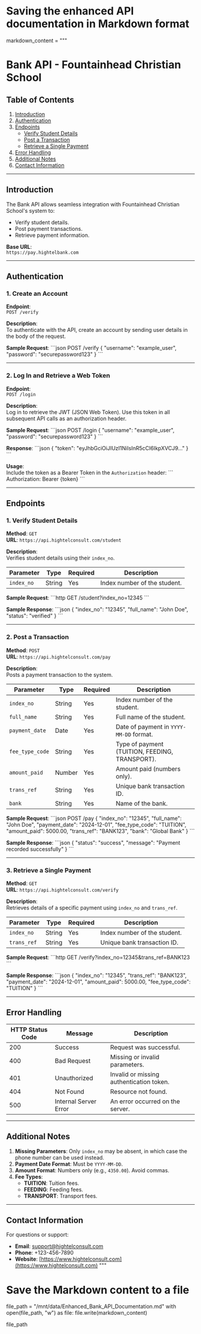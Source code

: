 # Saving the enhanced API documentation in Markdown format
markdown_content = """
# **Bank API - Fountainhead Christian School**

## **Table of Contents**
1. [Introduction](#introduction)
2. [Authentication](#authentication)
3. [Endpoints](#endpoints)
   - [Verify Student Details](#verify-student-details)
   - [Post a Transaction](#post-a-transaction)
   - [Retrieve a Single Payment](#retrieve-a-single-payment)
4. [Error Handling](#error-handling)
5. [Additional Notes](#additional-notes)
6. [Contact Information](#contact-information)

---

## **Introduction**
The Bank API allows seamless integration with Fountainhead Christian School's system to:
- Verify student details.
- Post payment transactions.
- Retrieve payment information.

**Base URL**:  
`https://pay.hightelbank.com`

---

## **Authentication**

### **1. Create an Account**
**Endpoint**:  
`POST /verify`

**Description**:  
To authenticate with the API, create an account by sending user details in the body of the request.

**Sample Request**:
\`\`\`json
POST /verify
{
  "username": "example_user",
  "password": "securepassword123"
}
\`\`\`

---

### **2. Log In and Retrieve a Web Token**
**Endpoint**:  
`POST /login`

**Description**:  
Log in to retrieve the JWT (JSON Web Token). Use this token in all subsequent API calls as an authorization header.

**Sample Request**:
\`\`\`json
POST /login
{
  "username": "example_user",
  "password": "securepassword123"
}
\`\`\`

**Response**:
\`\`\`json
{
  "token": "eyJhbGciOiJIUzI1NiIsInR5cCI6IkpXVCJ9..."
}
\`\`\`

**Usage**:  
Include the token as a Bearer Token in the `Authorization` header:
\`\`\`
Authorization: Bearer {token}
\`\`\`

---

## **Endpoints**

### **1. Verify Student Details**
**Method**: `GET`  
**URL**: `https://api.hightelconsult.com/student`

**Description**:  
Verifies student details using their `index_no`.

| Parameter   | Type   | Required | Description                   |
|-------------|--------|----------|-------------------------------|
| `index_no`  | String | Yes      | Index number of the student.  |

**Sample Request**:
\`\`\`http
GET /student?index_no=12345
\`\`\`

**Sample Response**:
\`\`\`json
{
  "index_no": "12345",
  "full_name": "John Doe",
  "status": "verified"
}
\`\`\`

---

### **2. Post a Transaction**
**Method**: `POST`  
**URL**: `https://api.hightelconsult.com/pay`

**Description**:  
Posts a payment transaction to the system.

| Parameter       | Type   | Required | Description                                 |
|------------------|--------|----------|---------------------------------------------|
| `index_no`       | String | Yes      | Index number of the student.               |
| `full_name`      | String | Yes      | Full name of the student.                  |
| `payment_date`   | Date   | Yes      | Date of payment in `YYYY-MM-DD` format.    |
| `fee_type_code`  | String | Yes      | Type of payment (TUITION, FEEDING, TRANSPORT). |
| `amount_paid`    | Number | Yes      | Amount paid (numbers only).                |
| `trans_ref`      | String | Yes      | Unique bank transaction ID.                |
| `bank`           | String | Yes      | Name of the bank.                          |

**Sample Request**:
\`\`\`json
POST /pay
{
  "index_no": "12345",
  "full_name": "John Doe",
  "payment_date": "2024-12-01",
  "fee_type_code": "TUITION",
  "amount_paid": 5000.00,
  "trans_ref": "BANK123",
  "bank": "Global Bank"
}
\`\`\`

**Sample Response**:
\`\`\`json
{
  "status": "success",
  "message": "Payment recorded successfully"
}
\`\`\`

---

### **3. Retrieve a Single Payment**
**Method**: `GET`  
**URL**: `https://api.hightelconsult.com/verify`

**Description**:  
Retrieves details of a specific payment using `index_no` and `trans_ref`.

| Parameter   | Type   | Required | Description                           |
|-------------|--------|----------|---------------------------------------|
| `index_no`  | String | Yes      | Index number of the student.          |
| `trans_ref` | String | Yes      | Unique bank transaction ID.           |

**Sample Request**:
\`\`\`http
GET /verify?index_no=12345&trans_ref=BANK123
\`\`\`

**Sample Response**:
\`\`\`json
{
  "index_no": "12345",
  "trans_ref": "BANK123",
  "payment_date": "2024-12-01",
  "amount_paid": 5000.00,
  "fee_type_code": "TUITION"
}
\`\`\`

---

## **Error Handling**
| HTTP Status Code | Message              | Description                            |
|-------------------|----------------------|----------------------------------------|
| 200               | Success             | Request was successful.                |
| 400               | Bad Request         | Missing or invalid parameters.         |
| 401               | Unauthorized        | Invalid or missing authentication token. |
| 404               | Not Found           | Resource not found.                    |
| 500               | Internal Server Error | An error occurred on the server.      |

---

## **Additional Notes**
1. **Missing Parameters**: Only `index_no` may be absent, in which case the phone number can be used instead.
2. **Payment Date Format**: Must be `YYYY-MM-DD`.
3. **Amount Format**: Numbers only (e.g., `4350.00`). Avoid commas.
4. **Fee Types**:  
   - **TUITION**: Tuition fees.  
   - **FEEDING**: Feeding fees.  
   - **TRANSPORT**: Transport fees.

---

## **Contact Information**
For questions or support:
- **Email**: support@hightelconsult.com
- **Phone**: +123-456-7890
- **Website**: [https://www.hightelconsult.com](https://www.hightelconsult.com)
"""

# Save the Markdown content to a file
file_path = "/mnt/data/Enhanced_Bank_API_Documentation.md"
with open(file_path, "w") as file:
    file.write(markdown_content)

file_path
